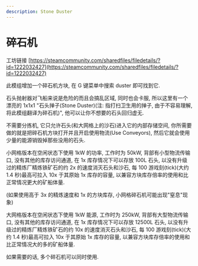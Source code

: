 ```yaml
---
description: Stone Duster
---
```


# 碎石机

工坊链接 [https://steamcommunity.com/sharedfiles/filedetails/?id=1222032427](https://steamcommunity.com/sharedfiles/filedetails/?id=1222032427)

此模组增加一个碎石机方块, 在 G 键菜单中搜索 duster 即可找到它.

石头抛射器对飞船来说是危险的而且会搞乱区域, 同时也会卡服, 所以这里有一个漂亮的 1x1x1 "石头掸子(Stone Duster)(注: 指打扫卫生用的掸子, 由于不容易理解, 将此模组翻译为碎石机)", 他可以让你不想要的石头回归虚无.

不需要分拣机, 它只允许石头(和大网格上的沙石)进入它的内部存储空间, 你所需要做的就是把碎石机方块打开并且开启使用物流(Use Conveyors), 然后它就会使用少量的能源销毁掉那些没用的石头.

小网格版本在空闲状态下使用 1kW 的功率, 工作时为 50kW, 背部有小型物流传输口, 没有其他的库存访问通道, 在 1x 库存情况下可以存放 100L 石头, 以没有升级过的精炼厂精炼铁矿石的约 2x 的速度消灭石头和沙石, 每 100 游戏刻(tick)(大约 1.4 秒)最高可拉入 10x 于其原始 1x 库存的容量, 以兼容方块库存倍率的使用和比正常情况更大的矿船体量.

(如果使用高于 3x 的精炼速度和 1x 的方块库存, 小网格碎石机可能出现"窒息"现象)

大网格版本在空闲状态下使用 1kW 能源, 工作时为 250kW, 背部有大型物流传输口, 没有其他的库存访问通道, 在 1x 库存情况下可以存放 12500L 石头, 以没有升级过的精炼厂精炼铁矿石的约 10x 的速度消灭石头和沙石, 每 100 游戏刻(tick)(大约 1.4 秒)最高可拉入 10x 于其原始 1x 库存的容量, 以兼容方块库存倍率的使用和比正常情况大的多的矿船体量.

如果需要的话, 多个碎石机可以同时使用.
